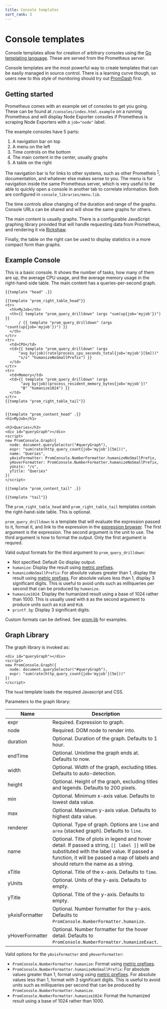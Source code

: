 ```yaml
---
title: Console templates
sort_rank: 3
---
```


# Console templates

Console templates allow for creation of arbitrary consoles using the [Go
templating language](http://golang.org/pkg/text/template/). These are served
from the Prometheus server.

Console templates are the most powerful way to create templates that can be
easily managed in source control. There is a learning curve though, so users new
to this style of monitoring should try out [PromDash](/docs/visualization/promdash/) first.

## Getting started

Prometheus comes with an example set of consoles to get you going. These can be
found at `/consoles/index.html.example` on a running Prometheus and will
display Node Exporter consoles if Prometheus is scraping Node Exporters with a
`job="node"` label.

The example consoles have 5 parts:

1. A navigation bar on top
1. A menu on the left
1. Time controls on the bottom
1. The main content in the center, usually graphs
1. A table on the right

The navigation bar is for links to other systems, such as other Prometheis
<sup>[1](/docs/introduction/faq/#what-is-the-plural-of-prometheus)</sup>,
documentation, and whatever else makes sense to you. The menu is for navigation
inside the same Prometheus server, which is very useful to be able to quickly
open a console in another tab to correlate information. Both are configured in
`console_libraries/menu.lib`.

The time controls allow changing of the duration and range of the graphs.
Console URLs can be shared and will show the same graphs for others.

The main content is usually graphs. There is a configurable JavaScript graphing
library provided that will handle requesting data from Prometheus, and rendering
it via [Rickshaw](http://code.shutterstock.com/rickshaw/).

Finally, the table on the right can be used to display statistics in a more
compact form than graphs.

## Example Console

This is a basic console. It shows the number of tasks, how many of them are up,
the average CPU usage, and the average memory usage in the right-hand-side
table. The main content has a queries-per-second graph.

```
{{template "head" .}}

{{template "prom_right_table_head"}}
<tr>
  <th>MyJob</th>
  <th>{{ template "prom_query_drilldown" (args "sum(up{job='myjob'})") }}
      / {{ template "prom_query_drilldown" (args "count(up{job='myjob'})") }}
  </th>
</tr>
<tr>
  <td>CPU</td>
  <td>{{ template "prom_query_drilldown" (args
      "avg by(job)(rate(process_cpu_seconds_total{job='myjob'}[5m]))"
      "s/s" "humanizeNoSmallPrefix") }}
  </td>
</tr>
<tr>
  <td>Memory</td>
  <td>{{ template "prom_query_drilldown" (args
       "avg by(job)(process_resident_memory_bytes{job='myjob'})"
       "B" "humanize1024") }}
  </td>
</tr>
{{template "prom_right_table_tail"}}


{{template "prom_content_head" .}}
<h1>MyJob</h1>

<h3>Queries</h3>
<div id="queryGraph"></div>
<script>
new PromConsole.Graph({
  node: document.querySelector("#queryGraph"),
  expr: "sum(rate(http_query_count{job='myjob'}[5m]))",
  name: "Queries",
  yAxisFormatter: PromConsole.NumberFormatter.humanizeNoSmallPrefix,
  yHoverFormatter: PromConsole.NumberFormatter.humanizeNoSmallPrefix,
  yUnits: "/s",
  yTitle: "Queries"
})
</script>

{{template "prom_content_tail" .}}

{{template "tail"}}
```

The `prom_right_table_head` and `prom_right_table_tail` templates contain the
right-hand-side table. This is optional.

`prom_query_drilldown` is a template that will evaluate the expression passed to it, format it,
and link to the expression in the [expression browser](/docs/visualization/browser/). The first
argument is the expression. The second argument is the unit to use. The third
argument is how to format the output. Only the first argument is requred.

Valid output formats for the third argument to `prom_query_drilldown`:

* Not specified: Default Go display output.
* `humanize`: Display the result using [metric prefixes](http://en.wikipedia.org/wiki/Metric_prefix).
* `humanizeNoSmallPrefix`: For absolute values greater than 1, display the
  result using [metric prefixes](http://en.wikipedia.org/wiki/Metric_prefix). For
  absolute values less than 1, display 3 significant digits. This is useful
  to avoid units such as milliqueries per second that can be produced by
  `humanize`.
* `humanize1024`: Display the humanized result using a base of 1024 rather than 1000.
  This is usually used with `B` as the second argument to produce units such as `KiB` and `MiB`.
* `printf.3g`: Display 3 significant digits.

Custom formats can be defined. See
[prom.lib](https://github.com/prometheus/prometheus/blob/master/console_libraries/prom.lib) for examples.

## Graph Library

The graph library is invoked as:

```
<div id="queryGraph"></div>
<script>
new PromConsole.Graph({
  node: document.querySelector("#queryGraph"),
  expr: "sum(rate(http_query_count{job='myjob'}[5m]))"
})
</script>
```

The `head` template loads the required Javascript and CSS.

Parameters to the graph library:

| Name          | Description
| ------------- | -------------
| expr          | Required. Expression to graph.
| node          | Required. DOM node to render into.
| duration      | Optional. Duration of the graph. Defaults to 1 hour.
| endTime       | Optional. Unixtime the graph ends at. Defaults to now.
| width         | Optional. Width of the graph, excluding titles. Defaults to auto-detection.
| height        | Optional. Height of the graph, excluding titles and legends. Defaults to 200 pixels.
| min           | Optional. Minimum x-axis value. Defaults to lowest data value.
| max           | Optional. Maximum y-axis value. Defaults to highest data value.
| renderer      | Optional. Type of graph. Options are `line` and `area` (stacked graph). Defaults to `line`.
| name          | Optional. Title of plots in legend and hover detail. If passed a string, `[[ label ]]` will be substituted with the label value. If passed a function, it will be passed a map of labels and should return the name as a string.
| xTitle        | Optional. Title of the x-axis. Defaults to `Time`.
| yUnits        | Optional. Units of the y-axis. Defaults to empty.
| yTitle        | Optional. Title of the y-axis. Defaults to empty.
| yAxisFormatter | Optional. Number formatter for the y-axis. Defaults to `PromConsole.NumberFormatter.humanize`.
| yHoverFormatter | Optional. Number formatter for the hover detail. Defaults to `PromConsole.NumberFormatter.humanizeExact`.

Valid options for the `yAxisFormatter` and `yHoverFormatter`:

* `PromConsole.NumberFormatter.humanize`: Format using [metric prefixes](http://en.wikipedia.org/wiki/Metric_prefix).
* `PromConsole.NumberFormatter.humanizeNoSmallPrefix`: For absolute values
  greater than 1, format using using [metric prefixes](http://en.wikipedia.org/wiki/Metric_prefix).
  For absolute values less than 1, format with 3 significant digits. This is
  useful to avoid units such as milliqueries per second that can be produced by
  `PromConsole.NumberFormatter.humanize`.
* `PromConsole.NumberFormatter.humanize1024`: Format the humanized result using a base of 1024 rather than 1000.

